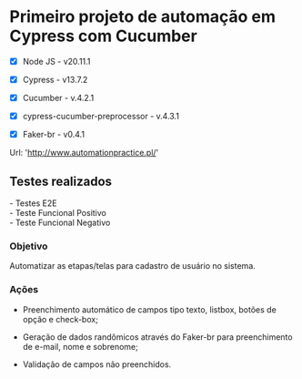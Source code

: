 # Primeiro projeto de automação em Cypress com Cucumber

-[x] Node JS - v20.11.1  
-[x] Cypress - v13.7.2  
-[x] Cucumber - v.4.2.1   
-[x] cypress-cucumber-preprocessor - v.4.3.1  
-[x] Faker-br - v0.4.1  


Url: 'http://www.automationpractice.pl/' 
<h2>Testes realizados</h2>
- Testes E2E <br>
- Teste Funcional Positivo <br>
- Teste Funcional Negativo

<h3>Objetivo</h3>
Automatizar as etapas/telas para cadastro de usuário no sistema. <br>

<h3>Ações</h3>

* Preenchimento automático de campos tipo texto, listbox, botões de opção e check-box;

* Geração de dados randômicos através do Faker-br para preenchimento de e-mail, nome e sobrenome;

* Validação de campos não preenchidos.